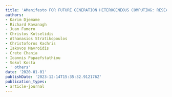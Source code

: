 ```yaml
---
title: 'AManifesto FOR FUTURE GENERATION HETEROGENEOUS COMPUTING: RESEARCH DIRECTIONS'
authors:
- Karim Djemame
- Richard Kavanagh
- Juan Fumero
- Christos Kotselidis
- Athanasios Stratikopoulos
- Christoforos Kachris
- Iakovos Mavroidis
- Crete Chania
- Ioannis Papaefstathiou
- Sokol Kosta
- ' others'
date: '2020-01-01'
publishDate: '2023-12-14T15:35:32.912176Z'
publication_types:
- article-journal
---
```

